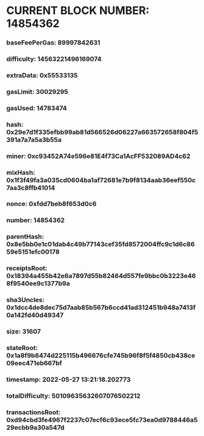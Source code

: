 # CURRENT BLOCK NUMBER: 14854362

### baseFeePerGas: 89997842631
### difficulty: 14563221496169074
### extraData: 0x55533135
### gasLimit: 30029295
### gasUsed: 14783474
### hash: 0x29e7d1f335efbb99ab81d566526d06227a663572658f804f5391a7a7a5a3b55a
### miner: 0xc93452A74e596e81E4f73Ca1AcFF532089AD4c62
### mixHash: 0x1f3f49fa3a035cd0604ba1af72681e7b9f8134aab36eef550c7aa3c8ffb41014
### nonce: 0xfdd7beb8f653d0c6
### number: 14854362
### parentHash: 0x8e5bb0e1c01dab4c49b77143cef35fd8572004ffc9c1d6c8659e5151efc00178
### receiptsRoot: 0x18394a455b42e6a7897d55b82464d557fe9bbc0b3223e468f9540ee9c1377b9a
### sha3Uncles: 0x1dcc4de8dec75d7aab85b567b6ccd41ad312451b948a7413f0a142fd40d49347
### size: 31607
### stateRoot: 0x1a8f9b6474d225115b496676cfe745b96f8f5f4850cb438ce09eec471eb667bf
### timestamp: 2022-05-27 13:21:18.202773
### totalDifficulty: 50109635632607076502212
### transactionsRoot: 0xd94cbd3fe4967f2237c07ecf6c93ece5fc73ea0d9788446a529ecbb9a30a547d

